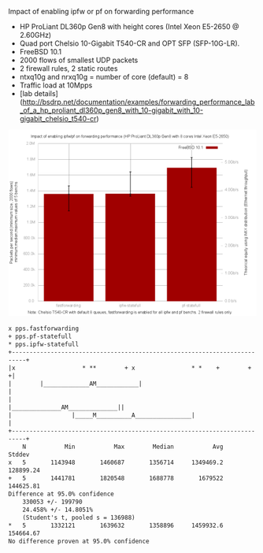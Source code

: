 Impact of enabling ipfw or pf on forwarding performance
  - HP ProLiant DL360p Gen8 with height cores (Intel Xeon E5-2650 @ 2.60GHz)
  - Quad port Chelsio 10-Gigabit T540-CR and OPT SFP (SFP-10G-LR).
  - FreeBSD 10.1
  - 2000 flows of smallest UDP packets
  - 2 firewall rules, 2 static routes
  - ntxq10g and nrxq10g = number of core (default) = 8
  - Traffic load at 10Mpps
  - [lab details] (http://bsdrp.net/documentation/examples/forwarding_performance_lab_of_a_hp_proliant_dl360p_gen8_with_10-gigabit_with_10-gigabit_chelsio_t540-cr)

![Impact of enabling ipfw or pf on forwarding performance on FreeBSD 10.1](graph.png)


```
x pps.fastforwarding
+ pps.pf-statefull
* pps.ipfw-statefull
+--------------------------------------------------------------------------+
|x                   * **        + x                * *    +        +     +|
|        |_____________AM____________|                                     |
|                                          |______________AM______________||
|                 |_____M__________A________________|                      |
+--------------------------------------------------------------------------+
    N           Min           Max        Median           Avg        Stddev
x   5       1143948       1460687       1356714     1349469.2     128899.24
+   5       1441781       1820548       1688778       1679522     144625.81
Difference at 95.0% confidence
	330053 +/- 199790
	24.458% +/- 14.8051%
	(Student's t, pooled s = 136988)
*   5       1332121       1639632       1358896     1459932.6     154664.67
No difference proven at 95.0% confidence
```
